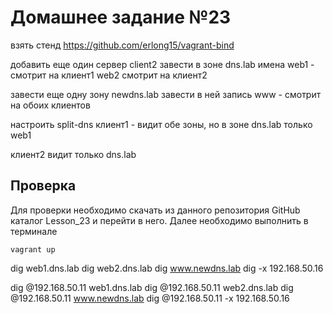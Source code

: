 # Домашнее задание №23

взять стенд https://github.com/erlong15/vagrant-bind

добавить еще один сервер client2
завести в зоне dns.lab
имена
web1 - смотрит на клиент1
web2 смотрит на клиент2

завести еще одну зону newdns.lab
завести в ней запись
www - смотрит на обоих клиентов

настроить split-dns
клиент1 - видит обе зоны, но в зоне dns.lab только web1

клиент2 видит только dns.lab

## Проверка

Для проверки необходимо скачать из данного репозитория GitHub каталог Lesson_23 и перейти в него. Далее необходимо выполнить в терминале

    vagrant up

  dig web1.dns.lab
  dig web2.dns.lab
  dig www.newdns.lab
  dig -x 192.168.50.16

  dig @192.168.50.11 web1.dns.lab
  dig @192.168.50.11 web2.dns.lab
  dig @192.168.50.11 www.newdns.lab
  dig @192.168.50.11 -x 192.168.50.16
